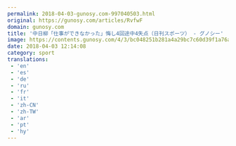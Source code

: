 ```yaml
---
permalink: 2018-04-03-gunosy.com-997040503.html
original: https://gunosy.com/articles/RvfwF
domain: gunosy.com
title: '中日柳「仕事ができなかった」悔し4回途中4失点（日刊スポーツ） - グノシー'
image: https://contents.gunosy.com/4/3/bc048251b281a4a29bc7c60d39f1a76a_content.jpg
date: 2018-04-03 12:14:08
category: sport
translations: 
 - 'en'
 - 'es'
 - 'de'
 - 'ru'
 - 'fr'
 - 'it'
 - 'zh-CN'
 - 'zh-TW'
 - 'ar'
 - 'pt'
 - 'hy'
---
```


